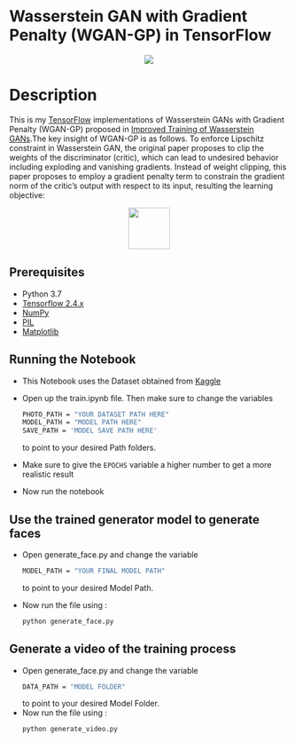 # Wasserstein GAN with Gradient Penalty (WGAN-GP) in TensorFlow
<p align="center"><img src="https://i.imgur.com/CIZr6Pw.gif"> </p>  

# Description

This is my [TensorFlow](https://www.tensorflow.org/) implementations of Wasserstein GANs with Gradient Penalty (WGAN-GP) proposed in [Improved Training of Wasserstein GANs](https://arxiv.org/pdf/1704.00028.pdf).The key insight of WGAN-GP is as follows. To enforce Lipschitz constraint in Wasserstein GAN, the original paper proposes to clip the weights of the discriminator (critic), which can lead to undesired behavior including exploding and vanishing gradients. Instead of weight clipping, this paper proposes to employ a gradient penalty term to constrain the gradient norm of the critic’s output with respect to its input, resulting the learning objective:
<p align="center">
    <img src="asset/loss.png" height="75"/>
</p>

## Prerequisites

- Python 3.7
- [Tensorflow 2.4.x](https://github.com/tensorflow/tensorflow/)
- [NumPy](http://www.numpy.org/)
- [PIL](https://pillow.readthedocs.io/en/stable/)
- [Matplotlib](https://matplotlib.org/)

## Running the Notebook
- This Notebook uses the Dataset obtained from [Kaggle](https://www.kaggle.com/soumikrakshit/anime-faces)
- Open up the train.ipynb file. Then make sure to  change the variables
	```bash
	PHOTO_PATH = "YOUR DATASET PATH HERE"
	MODEL_PATH = "MODEL PATH HERE"
	SAVE_PATH = 'MODEL SAVE PATH HERE'
	```
	to point to your desired Path folders. 
	
- Make sure to give the ```EPOCHS``` variable a higher number to get a more realistic result
- Now run the notebook

## Use the trained generator model to generate faces

- Open generate_face.py and change the variable 
	```bash
	MODEL_PATH = "YOUR FINAL MODEL PATH"
	```
	to point to your desired Model Path.
	
- Now run the file using :
	```bash
	python generate_face.py
	```
## Generate a video of the training process 

- Open generate_face.py and change the variable 
	```bash
	DATA_PATH = "MODEL FOLDER"
	```
	to point to your desired Model Folder.
- Now run the file using :
	```bash
	python generate_video.py
	```
